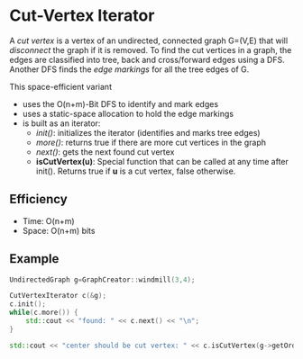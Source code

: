 Cut-Vertex Iterator
===
A *cut vertex* is a vertex of an undirected, connected graph G=(V,E) that will *disconnect* the graph if it is removed. To find the cut vertices in a graph, the edges are classified into tree, back and cross/forward edges using a DFS. Another DFS finds the *edge markings* for all the tree edges of G.

This space-efficient variant
- uses the O(n+m)-Bit DFS to identify and mark edges
- uses a static-space allocation to hold the edge markings
- is built as an iterator:
    - *init()*: initializes the iterator (identifies and marks tree edges)
    - *more()*: returns true if there are more cut vertices in the graph
    - *next()*: gets the next found cut vertex
    - **isCutVertex(u)**: Special function that can be called at any time after init(). Returns true if **u** is a cut vertex, false otherwise.

## Efficiency
* Time: O(n+m)
* Space: O(n+m) bits

## Example
```cpp
UndirectedGraph g=GraphCreator::windmill(3,4);

CutVertexIterator c(&g);
c.init();
while(c.more()) {
    std::cout << "found: " << c.next() << "\n";
}

std::cout << "center should be cut vertex: " << c.isCutVertex(g->getOrder()-1) << "\n";
```